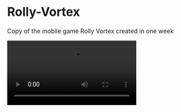 # Rolly-Vortex
Copy of the mobile game Rolly Vortex created in one week

![Rolly-Vortex](Assets/Misc/Gameplay_Video.mkv)
